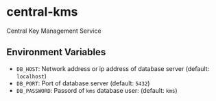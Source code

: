 # central-kms
Central Key Management Service

## Environment Variables

* `DB_HOST`: Network address or ip address of database server (default: `localhost`)
* `DB_PORT`: Port of database server (default: `5432`)
* `DB_PASSWORD`: Passord of `kms` database user: (default: `kms`)
